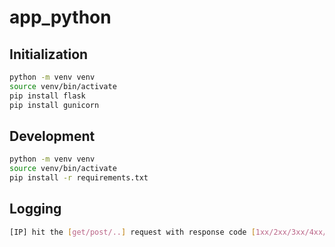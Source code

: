 # app_python

## Initialization

```bash
python -m venv venv
source venv/bin/activate
pip install flask
pip install gunicorn
```

## Development

```bash
python -m venv venv
source venv/bin/activate
pip install -r requirements.txt
```

## Logging
```bash
[IP] hit the [get/post/..] request with response code [1xx/2xx/3xx/4xx/5xx]
```
